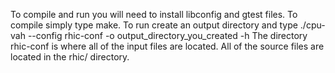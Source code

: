 
To compile and run you will need to install libconfig and gtest files.
To compile simply type make. To run create an output directory and type
./cpu-vah --config rhic-conf -o output_directory_you_created -h
The directory rhic-conf is where all of the input files are located.
All of the source files are located in the rhic/ directory.
